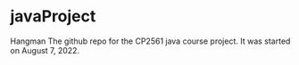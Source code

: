 # javaProject
Hangman
The github repo for the CP2561 java course project. It was started on August 7, 2022.

